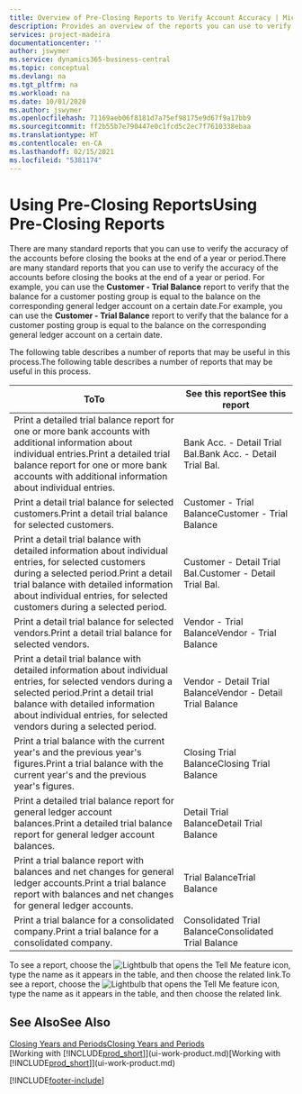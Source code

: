 ```yaml
---
title: Overview of Pre-Closing Reports to Verify Account Accuracy | Microsoft Docs
description: Provides an overview of the reports you can use to verify the accuracy of accounts before closing the books at the end of a year or period.
services: project-madeira
documentationcenter: ''
author: jswymer
ms.service: dynamics365-business-central
ms.topic: conceptual
ms.devlang: na
ms.tgt_pltfrm: na
ms.workload: na
ms.date: 10/01/2020
ms.author: jswymer
ms.openlocfilehash: 71169aeb06f8181d7a75ef98175e9d67f9a17bb9
ms.sourcegitcommit: ff2b55b7e790447e0c1fcd5c2ec7f7610338ebaa
ms.translationtype: HT
ms.contentlocale: en-CA
ms.lasthandoff: 02/15/2021
ms.locfileid: "5381174"
---
```

# <a name="using-pre-closing-reports"></a><span data-ttu-id="4a0cb-103">Using Pre-Closing Reports</span><span class="sxs-lookup"><span data-stu-id="4a0cb-103">Using Pre-Closing Reports</span></span>
<span data-ttu-id="4a0cb-104">There are many standard reports that you can use to verify the accuracy of the accounts before closing the books at the end of a year or period.</span><span class="sxs-lookup"><span data-stu-id="4a0cb-104">There are many standard reports that you can use to verify the accuracy of the accounts before closing the books at the end of a year or period.</span></span> <span data-ttu-id="4a0cb-105">For example, you can use the **Customer - Trial Balance** report to verify that the balance for a customer posting group is equal to the balance on the corresponding general ledger account on a certain date.</span><span class="sxs-lookup"><span data-stu-id="4a0cb-105">For example, you can use the **Customer - Trial Balance** report to verify that the balance for a customer posting group is equal to the balance on the corresponding general ledger account on a certain date.</span></span>

<span data-ttu-id="4a0cb-106">The following table describes a number of reports that may be useful in this process.</span><span class="sxs-lookup"><span data-stu-id="4a0cb-106">The following table describes a number of reports that may be useful in this process.</span></span>

| <span data-ttu-id="4a0cb-107">To</span><span class="sxs-lookup"><span data-stu-id="4a0cb-107">To</span></span> | <span data-ttu-id="4a0cb-108">See this report</span><span class="sxs-lookup"><span data-stu-id="4a0cb-108">See this report</span></span> |
| --- | --- |
| <span data-ttu-id="4a0cb-109">Print a detailed trial balance report for one or more bank accounts with additional information about individual entries.</span><span class="sxs-lookup"><span data-stu-id="4a0cb-109">Print a detailed trial balance report for one or more bank accounts with additional information about individual entries.</span></span> |<span data-ttu-id="4a0cb-110">Bank Acc. - Detail Trial Bal.</span><span class="sxs-lookup"><span data-stu-id="4a0cb-110">Bank Acc. - Detail Trial Bal.</span></span> |
| <span data-ttu-id="4a0cb-111">Print a detail trial balance for selected customers.</span><span class="sxs-lookup"><span data-stu-id="4a0cb-111">Print a detail trial balance for selected customers.</span></span> |<span data-ttu-id="4a0cb-112">Customer - Trial Balance</span><span class="sxs-lookup"><span data-stu-id="4a0cb-112">Customer - Trial Balance</span></span> |
| <span data-ttu-id="4a0cb-113">Print a detail trial balance with detailed information about individual entries, for selected customers during a selected period.</span><span class="sxs-lookup"><span data-stu-id="4a0cb-113">Print a detail trial balance with detailed information about individual entries, for selected customers during a selected period.</span></span> |<span data-ttu-id="4a0cb-114">Customer - Detail Trial Bal.</span><span class="sxs-lookup"><span data-stu-id="4a0cb-114">Customer - Detail Trial Bal.</span></span> |
| <span data-ttu-id="4a0cb-115">Print a detail trial balance for selected vendors.</span><span class="sxs-lookup"><span data-stu-id="4a0cb-115">Print a detail trial balance for selected vendors.</span></span> |<span data-ttu-id="4a0cb-116">Vendor - Trial Balance</span><span class="sxs-lookup"><span data-stu-id="4a0cb-116">Vendor - Trial Balance</span></span> |
| <span data-ttu-id="4a0cb-117">Print a detail trial balance with detailed information about individual entries, for selected vendors during a selected period.</span><span class="sxs-lookup"><span data-stu-id="4a0cb-117">Print a detail trial balance with detailed information about individual entries, for selected vendors during a selected period.</span></span> |<span data-ttu-id="4a0cb-118">Vendor - Detail Trial Balance</span><span class="sxs-lookup"><span data-stu-id="4a0cb-118">Vendor - Detail Trial Balance</span></span> |
| <span data-ttu-id="4a0cb-119">Print a trial balance with the current year's and the previous year's figures.</span><span class="sxs-lookup"><span data-stu-id="4a0cb-119">Print a trial balance with the current year's and the previous year's figures.</span></span> |<span data-ttu-id="4a0cb-120">Closing Trial Balance</span><span class="sxs-lookup"><span data-stu-id="4a0cb-120">Closing Trial Balance</span></span> |
| <span data-ttu-id="4a0cb-121">Print a detailed trial balance report for general ledger account balances.</span><span class="sxs-lookup"><span data-stu-id="4a0cb-121">Print a detailed trial balance report for general ledger account balances.</span></span> |<span data-ttu-id="4a0cb-122">Detail Trial Balance</span><span class="sxs-lookup"><span data-stu-id="4a0cb-122">Detail Trial Balance</span></span> |
| <span data-ttu-id="4a0cb-123">Print a trial balance report with balances and net changes for general ledger accounts.</span><span class="sxs-lookup"><span data-stu-id="4a0cb-123">Print a trial balance report with balances and net changes for general ledger accounts.</span></span> |<span data-ttu-id="4a0cb-124">Trial Balance</span><span class="sxs-lookup"><span data-stu-id="4a0cb-124">Trial Balance</span></span> |
| <span data-ttu-id="4a0cb-125">Print a trial balance for a consolidated company.</span><span class="sxs-lookup"><span data-stu-id="4a0cb-125">Print a trial balance for a consolidated company.</span></span> |<span data-ttu-id="4a0cb-126">Consolidated Trial Balance</span><span class="sxs-lookup"><span data-stu-id="4a0cb-126">Consolidated Trial Balance</span></span> |

<span data-ttu-id="4a0cb-127">To see a report, choose the ![Lightbulb that opens the Tell Me feature](media/ui-search/search_small.png "Tell me what you want to do") icon, type the name as it appears in the table, and then choose the related link.</span><span class="sxs-lookup"><span data-stu-id="4a0cb-127">To see a report, choose the ![Lightbulb that opens the Tell Me feature](media/ui-search/search_small.png "Tell me what you want to do") icon, type the name as it appears in the table, and then choose the related link.</span></span>

## <a name="see-also"></a><span data-ttu-id="4a0cb-128">See Also</span><span class="sxs-lookup"><span data-stu-id="4a0cb-128">See Also</span></span>
[<span data-ttu-id="4a0cb-129">Closing Years and Periods</span><span class="sxs-lookup"><span data-stu-id="4a0cb-129">Closing Years and Periods</span></span>](year-close-years-periods.md)  
<span data-ttu-id="4a0cb-130">[Working with [!INCLUDE[prod_short](includes/prod_short.md)]](ui-work-product.md)</span><span class="sxs-lookup"><span data-stu-id="4a0cb-130">[Working with [!INCLUDE[prod_short](includes/prod_short.md)]](ui-work-product.md)</span></span>



[!INCLUDE[footer-include](includes/footer-banner.md)]